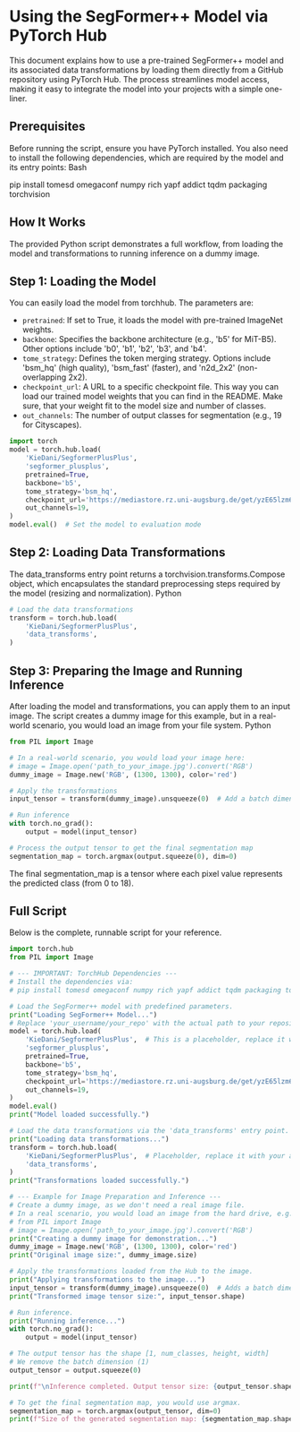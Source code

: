 # Using the SegFormer++ Model via PyTorch Hub

This document explains how to use a pre-trained SegFormer++ model and its associated data transformations by loading them directly from a GitHub repository using PyTorch Hub. The process streamlines model access, making it easy to integrate the model into your projects with a simple one-liner.

## Prerequisites

Before running the script, ensure you have PyTorch installed. You also need to install the following dependencies, which are required by the model and its entry points:
Bash


pip install tomesd omegaconf numpy rich yapf addict tqdm packaging torchvision

## How It Works

The provided Python script demonstrates a full workflow, from loading the model and transformations to running inference on a dummy image.

## Step 1: Loading the Model

You can easily load the model from torchhub.
The parameters are:
- `pretrained`: If set to True, it loads the model with pre-trained ImageNet weights.
- `backbone`: Specifies the backbone architecture (e.g., 'b5' for MiT-B5). Other options include 'b0', 'b1', 'b2', 'b3', and 'b4'.
- `tome_strategy`: Defines the token merging strategy. Options include 'bsm_hq' (high quality), 'bsm_fast' (faster), and 'n2d_2x2' (non-overlapping 2x2).
- `checkpoint_url`: A URL to a specific checkpoint file. This way you can load our trained model weights that you can find in the README. Make sure, that your weight fit to the model size and number of classes.
- `out_channels`: The number of output classes for segmentation (e.g., 19 for Cityscapes).

```python
import torch
model = torch.hub.load(
    'KieDani/SegformerPlusPlus',
    'segformer_plusplus',
    pretrained=True,
    backbone='b5',
    tome_strategy='bsm_hq',
    checkpoint_url='https://mediastore.rz.uni-augsburg.de/get/yzE65lzm6N/',  # URL to checkpoints, optional
    out_channels=19,
)
model.eval()  # Set the model to evaluation mode
```

## Step 2: Loading Data Transformations

The data_transforms entry point returns a torchvision.transforms.Compose object, which encapsulates the standard preprocessing steps required by the model (resizing and normalization).
Python

```python
# Load the data transformations
transform = torch.hub.load(
    'KieDani/SegformerPlusPlus',
    'data_transforms',
)
```

## Step 3: Preparing the Image and Running Inference

After loading the model and transformations, you can apply them to an input image. The script creates a dummy image for this example, but in a real-world scenario, you would load an image from your file system.
Python

```python
from PIL import Image

# In a real-world scenario, you would load your image here:
# image = Image.open('path_to_your_image.jpg').convert('RGB')
dummy_image = Image.new('RGB', (1300, 1300), color='red')

# Apply the transformations
input_tensor = transform(dummy_image).unsqueeze(0)  # Add a batch dimension

# Run inference
with torch.no_grad():
    output = model(input_tensor)

# Process the output tensor to get the final segmentation map
segmentation_map = torch.argmax(output.squeeze(0), dim=0)
```

The final segmentation_map is a tensor where each pixel value represents the predicted class (from 0 to 18).

## Full Script

Below is the complete, runnable script for your reference.

```python
import torch.hub
from PIL import Image

# --- IMPORTANT: TorchHub Dependencies ---
# Install the dependencies via:
# pip install tomesd omegaconf numpy rich yapf addict tqdm packaging torchvision

# Load the SegFormer++ model with predefined parameters.
print("Loading SegFormer++ Model...")
# Replace 'your_username/your_repo' with the actual path to your repository
model = torch.hub.load(
    'KieDani/SegformerPlusPlus',  # This is a placeholder, replace it with your actual GitHub path
    'segformer_plusplus',
    pretrained=True,
    backbone='b5',
    tome_strategy='bsm_hq',
    checkpoint_url='https://mediastore.rz.uni-augsburg.de/get/yzE65lzm6N/',
    out_channels=19,
)
model.eval()
print("Model loaded successfully.")

# Load the data transformations via the 'data_transforms' entry point.
print("Loading data transformations...")
transform = torch.hub.load(
    'KieDani/SegformerPlusPlus',  # Placeholder, replace it with your actual GitHub path
    'data_transforms',
)
print("Transformations loaded successfully.")

# --- Example for Image Preparation and Inference ---
# Create a dummy image, as we don't need a real image file.
# In a real scenario, you would load an image from the hard drive, e.g.
# from PIL import Image
# image = Image.open('path_to_your_image.jpg').convert('RGB')
print("Creating a dummy image for demonstration...")
dummy_image = Image.new('RGB', (1300, 1300), color='red')
print("Original image size:", dummy_image.size)

# Apply the transformations loaded from the Hub to the image.
print("Applying transformations to the image...")
input_tensor = transform(dummy_image).unsqueeze(0)  # Adds a batch dimension
print("Transformed image tensor size:", input_tensor.shape)

# Run inference.
print("Running inference...")
with torch.no_grad():
    output = model(input_tensor)

# The output tensor has the shape [1, num_classes, height, width]
# We remove the batch dimension (1)
output_tensor = output.squeeze(0)

print(f"\nInference completed. Output tensor size: {output_tensor.shape}")

# To get the final segmentation map, you would use argmax.
segmentation_map = torch.argmax(output_tensor, dim=0)
print(f"Size of the generated segmentation map: {segmentation_map.shape}")
```